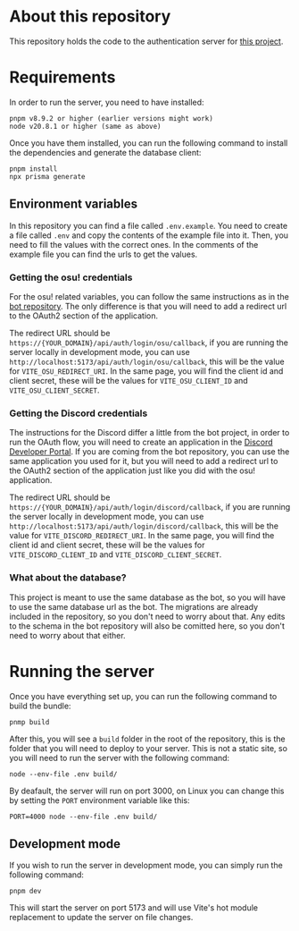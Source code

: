 # About this repository

This repository holds the code to the authentication server for [this project](https://github.com/Froidland/otm-bot).

# Requirements

In order to run the server, you need to have installed:

```
pnpm v8.9.2 or higher (earlier versions might work)
node v20.8.1 or higher (same as above)
```

Once you have them installed, you can run the following command to install the dependencies and generate the database client:

```
pnpm install
npx prisma generate
```

## Environment variables

In this repository you can find a file called `.env.example`. You need to create a file called `.env` and copy the contents of the example file into it. Then, you need to fill the values with the correct ones. In the comments of the example file you can find the urls to get the values.

### Getting the osu! credentials

For the osu! related variables, you can follow the same instructions as in the [bot repository](https://github.com/Froidland/otm-bot). The only difference is that you will need to add a redirect url to the OAuth2 section of the application.

The redirect URL should be `https://{YOUR_DOMAIN}/api/auth/login/osu/callback`, if you are running the server locally in development mode, you can use `http://localhost:5173/api/auth/login/osu/callback`, this will be the value for `VITE_OSU_REDIRECT_URI`. In the same page, you will find the client id and client secret, these will be the values for `VITE_OSU_CLIENT_ID` and `VITE_OSU_CLIENT_SECRET`.

### Getting the Discord credentials

The instructions for the Discord differ a little from the bot project, in order to run the OAuth flow, you will need to create an application in the [Discord Developer Portal](https://discord.com/developers/applications). If you are coming from the bot repository, you can use the same application you used for it, but you will need to add a redirect url to the OAuth2 section of the application just like you did with the osu! application.

The redirect URL should be `https://{YOUR_DOMAIN}/api/auth/login/discord/callback`, if you are running the server locally in development mode, you can use `http://localhost:5173/api/auth/login/discord/callback`, this will be the value for `VITE_DISCORD_REDIRECT_URI`. In the same page, you will find the client id and client secret, these will be the values for `VITE_DISCORD_CLIENT_ID` and `VITE_DISCORD_CLIENT_SECRET`.

### What about the database?

This project is meant to use the same database as the bot, so you will have to use the same database url as the bot. The migrations are already included in the repository, so you don't need to worry about that. Any edits to the schema in the bot repository will also be comitted here, so you don't need to worry about that either.

# Running the server

Once you have everything set up, you can run the following command to build the bundle:

```
pnmp build
```

After this, you will see a `build` folder in the root of the repository, this is the folder that you will need to deploy to your server. This is not a static site, so you will need to run the server with the following command:

```
node --env-file .env build/
```

By deafault, the server will run on port 3000, on Linux you can change this by setting the `PORT` environment variable like this:

```
PORT=4000 node --env-file .env build/
```

## Development mode

If you wish to run the server in development mode, you can simply run the following command:

```
pnpm dev
```

This will start the server on port 5173 and will use Vite's hot module replacement to update the server on file changes.
